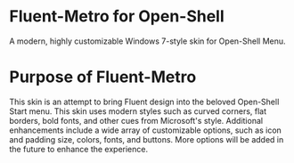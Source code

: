 # Fluent-Metro for Open-Shell
A modern, highly customizable Windows 7-style skin for Open-Shell Menu.

# Purpose of Fluent-Metro
This skin is an attempt to bring Fluent design into the beloved Open-Shell Start menu. This skin uses modern styles such as curved corners, flat borders, bold fonts, and other cues from Microsoft's style. Additional enhancements include a wide array of customizable options, such as icon and padding size, colors, fonts, and buttons. More options will be added in the future to enhance the experience.
